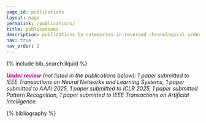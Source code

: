 ```yaml
---
page_id: publications
layout: page
permalink: /publications/
title: publications
description: publications by categories in reversed chronological order. 
nav: true
nav_order: 2
---
```



<!-- _pages/publications.md -->

<!-- Bibsearch Feature -->

{% include bib_search.liquid %}

***<span style="color:#b509ac">Under review</span>*** *(not listed in the publications below): 1 paper submitted to IEEE Transactions on Neural Networks and Learning Systems, 1 paper submitted to AAAI 2025, 1 paper submitted to ICLR 2025, 1 paper submitted Pattern Recognition, 1 paper submitted to IEEE Transactions on Artificial Intelligence.*
<div class="publications">

{% bibliography %}

</div>

